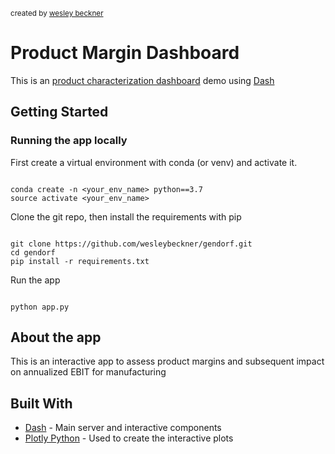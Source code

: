 <small>created by [wesley beckner](http://wesleybeckner.github.io)</small>

# Product Margin Dashboard

This is an [product characterization dashboard](https://gendorf.herokuapp.com) demo using [Dash](https://plot.ly/products/dash/) 

## Getting Started

### Running the app locally

First create a virtual environment with conda (or venv) and activate it.

```

conda create -n <your_env_name> python==3.7
source activate <your_env_name>

```

Clone the git repo, then install the requirements with pip

```

git clone https://github.com/wesleybeckner/gendorf.git
cd gendorf
pip install -r requirements.txt

```

Run the app

```

python app.py

```

## About the app

This is an interactive app to assess product margins and subsequent impact on annualized EBIT for manufacturing


## Built With

- [Dash](https://dash.plot.ly/) - Main server and interactive components
- [Plotly Python](https://plot.ly/python/) - Used to create the interactive plots
